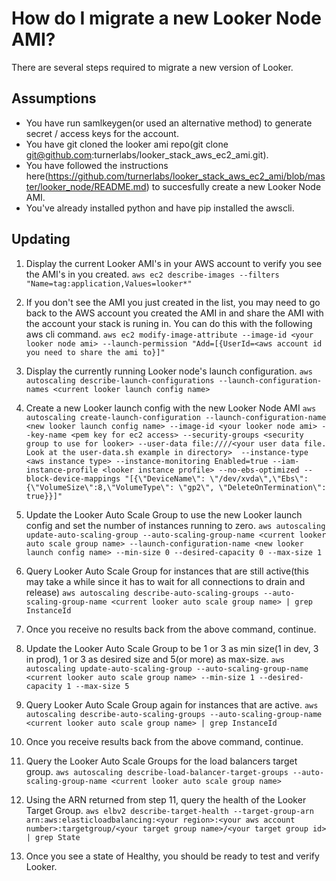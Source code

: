 # How do I migrate a new Looker Node AMI?

There are several steps required to migrate a new version of Looker.

## Assumptions

* You have run samlkeygen(or used an alternative method) to generate secret / access keys for the account.
* You have git cloned the looker ami repo(git clone git@github.com:turnerlabs/looker_stack_aws_ec2_ami.git).
* You have followed the instructions here(https://github.com/turnerlabs/looker_stack_aws_ec2_ami/blob/master/looker_node/README.md) to succesfully create a new Looker Node AMI.
* You've already installed python and have pip installed the awscli.

## Updating

1. Display the current Looker AMI's in your AWS account to verify you see the AMI's in you created.
`aws ec2 describe-images
--filters "Name=tag:application,Values=looker*"`

2. If you don't see the AMI you just created in the list, you may need to go back to the AWS account you created the AMI in and share the AMI with the account your stack is runing in.  You can do this with the following aws cli command.
`aws ec2 modify-image-attribute
--image-id <your looker node ami>
--launch-permission "Add=[{UserId=<aws account id you need to share the ami to}]"`

3. Display the currently running Looker node's launch configuration.
`aws autoscaling describe-launch-configurations
--launch-configuration-names <current looker launch config name>`

4. Create a new Looker launch config with the new Looker Node AMI
`aws autoscaling create-launch-configuration
--launch-configuration-name <new looker launch config name>
--image-id <your looker node ami>
--key-name <pem key for ec2 access>
--security-groups <security group to use for looker>
--user-data file:////<your user data file. Look at the user-data.sh example in directory> 
--instance-type <aws instance type>
--instance-monitoring Enabled=true
--iam-instance-profile <looker instance profile>
--no-ebs-optimized
--block-device-mappings "[{\"DeviceName\": \"/dev/xvda\",\"Ebs\":{\"VolumeSize\":8,\"VolumeType\": \"gp2\", \"DeleteOnTermination\": true}}]"`

5. Update the Looker Auto Scale Group to use the new Looker launch config and set the number of instances running to zero.
`aws autoscaling update-auto-scaling-group
--auto-scaling-group-name <current looker auto scale group name>
--launch-configuration-name <new looker launch config name>
--min-size 0
--desired-capacity 0
--max-size 1`

6. Query Looker Auto Scale Group for instances that are still active(this may take a while since it has to wait for all connections to drain and release)
`aws autoscaling describe-auto-scaling-groups
--auto-scaling-group-name <current looker auto scale group name> | grep InstanceId`

7. Once you receive no results back from the above command, continue.

8. Update the Looker Auto Scale Group to be 1 or 3 as min size(1 in dev, 3 in prod), 1 or 3 as desired size and 5(or more) as max-size.
`aws autoscaling update-auto-scaling-group
--auto-scaling-group-name  <current looker auto scale group name>
--min-size 1
--desired-capacity 1
--max-size 5`

9. Query Looker Auto Scale Group again for instances that are active.
`aws autoscaling describe-auto-scaling-groups
--auto-scaling-group-name <current looker auto scale group name> | grep InstanceId`

10. Once you receive results back from the above command, continue.

11. Query the Looker Auto Scale Groups for the load balancers target group.
`aws autoscaling describe-load-balancer-target-groups
--auto-scaling-group-name <current looker auto scale group name>`

12. Using the ARN returned from step 11, query the health of the Looker Target Group.
`aws elbv2 describe-target-health
--target-group-arn arn:aws:elasticloadbalancing:<your region>:<your aws account number>:targetgroup/<your target group name>/<your target group id> | grep State`

13. Once you see a state of Healthy, you should be ready to test and verify Looker.




